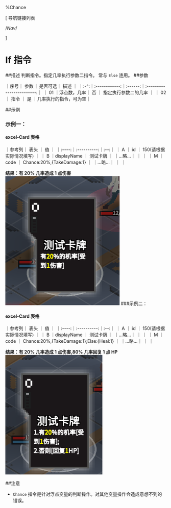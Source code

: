 
%Chance


[ 导航链接列表

/*Nav*/

]
# If 指令

##描述
判断指令。指定几率执行参数二指令。
常与 `Else` 连用。
##参数



｜序号｜     参数     ｜是否可选｜           描述           ｜
｜:-^:｜:------------:｜:------:｜:------------------------:｜
｜ 01 ｜浮点数，几率｜   否   ｜    指定执行参数二的几率    ｜
｜ 02 ｜     指令     ｜   是   ｜几率执行的指令，可为空｜



##示例
### 示例一：
#### excel-Card 表格

｜参考列｜    表头    ｜ 值 ｜
｜:----:｜:----------:｜:--:｜
｜  A   ｜     id     ｜  150(请根据实际情况填写) ｜
｜  B   ｜displayName ｜  测试卡牌  ｜
｜…略…｜            ｜    ｜
｜  M   ｜    code    ｜  Chance:20%,{TakeDamage:1}  ｜
｜…略…｜            ｜    ｜

**结果：有 20% 几率造成 1 点伤害**
![ChanceSample1](chance~/Images~/CHANCESAMPLE1.png)
###示例二：
#### excel-Card 表格

｜参考列｜    表头    ｜ 值 ｜
｜:----:｜:----------:｜:--:｜
｜  A   ｜     id     ｜  150(请根据实际情况填写) ｜
｜  B   ｜displayName ｜  测试卡牌  ｜
｜…略…｜            ｜    ｜
｜  M   ｜    code    ｜ Chance:20%,{TakeDamage:1};Else:{Heal:1}  ｜
｜…略…｜            ｜    ｜

**结果：有 20% 几率造成 1 点伤害,80% 几率回复 1 点 HP**
![ChanceSample2](chance~/Images~/CHANCESAMPLE2.png)

##注意
+ `Chance` 指令是针对浮点变量的判断操作。对其他变量操作会造成意想不到的错误。




